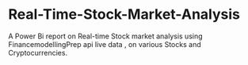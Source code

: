 # Real-Time-Stock-Market-Analysis
A Power Bi report on Real-time Stock market analysis using FinancemodellingPrep api live data , on various Stocks and Cryptocurrencies.
